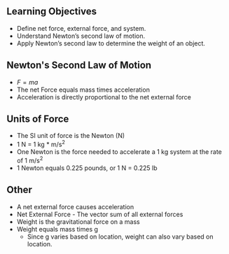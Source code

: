 ## Learning Objectives
- Define net force, external force, and system.
- Understand Newton’s second law of motion.
- Apply Newton’s second law to determine the weight of an object.

## Newton's Second Law of Motion
- $F = ma$
- The net Force equals mass times acceleration
- Acceleration is directly proportional to the net external force

## Units of Force
- The SI unit of force is the Newton (N)
- 1 N = 1 kg * m/s<sup>2</sup>
- One Newton is the force needed to accelerate a 1 kg system at the rate of 1 m/s<sup>2</sup>
- 1 Newton equals 0.225 pounds, or 1 N = 0.225 lb

## Other
- A net external force causes acceleration
- Net External Force - The vector sum of all external forces
- Weight is the gravitational force on a mass
- Weight equals mass times g
  - Since g varies based on location, weight can also vary based on location.